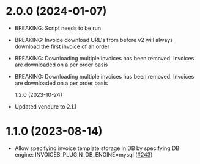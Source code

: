# 2.0.0 (2024-01-07)

- BREAKING: Script needs to be run
- BREAKING: Invoice download URL's from before v2 will always download the first invoice of an order
- BREAKING: Downloading multiple invoices has been removed. Invoices are downloaded on a per order basis
- BREAKING: Downloading multiple invoices has been removed. Invoices are downloaded on a per order basis
  
   1.2.0 (2023-10-24)

- Updated vendure to 2.1.1

# 1.1.0 (2023-08-14)

- Allow specifying invoice template storage in DB by specifying DB engine: INVOICES_PLUGIN_DB_ENGINE=mysql ([#243](https://github.com/Pinelab-studio/pinelab-vendure-plugins/pull/243))
